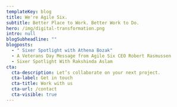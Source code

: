 ```yaml
---
templateKey: blog
title: We're Agile Six.
subtitle: Better Place to Work. Better Work to Do.
hero: /img/digital-transformation.png
intro: null
blogSubheadline: ""
blogposts:
  - " Sixer Spotlight with Athena Bozak"
  - A Veterans Day Message from Agile Six CEO Robert Rasmussen
  - Sixer Spotlight With Rakshinda Aslam
cta:
  cta-description: Let’s collaborate on your next project.
  cta-label: Get in touch
  cta-title: Work with us
  cta-url: /contact
  cta-visible: true
---
```

